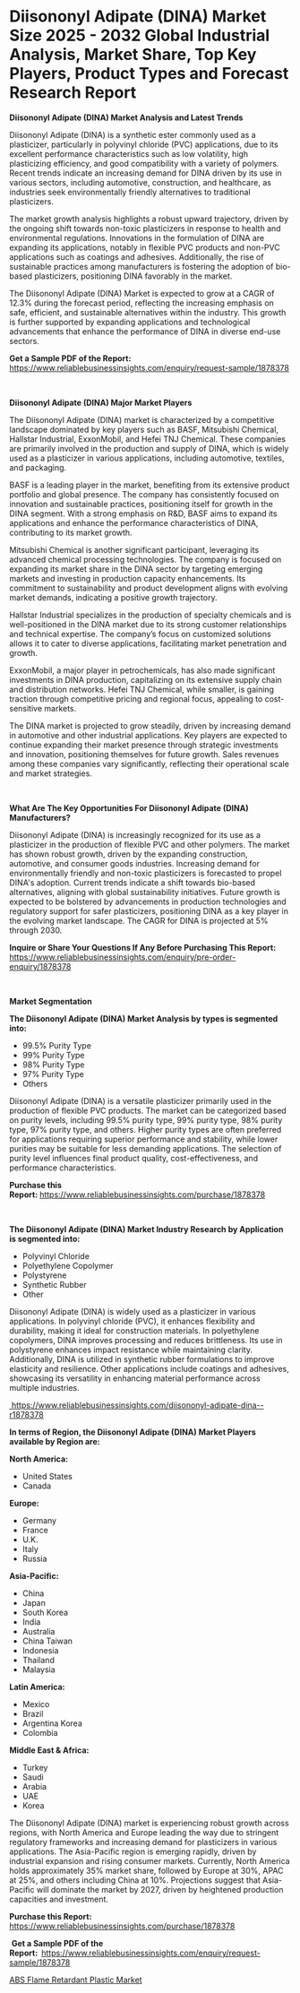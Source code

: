 <p><h1>Diisononyl Adipate (DINA) Market Size 2025 - 2032 Global Industrial Analysis, Market Share, Top Key Players, Product Types and Forecast Research Report</h1></p><p><strong>Diisononyl Adipate (DINA) Market Analysis and Latest Trends</strong></p>
<p><p>Diisononyl Adipate (DINA) is a synthetic ester commonly used as a plasticizer, particularly in polyvinyl chloride (PVC) applications, due to its excellent performance characteristics such as low volatility, high plasticizing efficiency, and good compatibility with a variety of polymers. Recent trends indicate an increasing demand for DINA driven by its use in various sectors, including automotive, construction, and healthcare, as industries seek environmentally friendly alternatives to traditional plasticizers.</p><p>The market growth analysis highlights a robust upward trajectory, driven by the ongoing shift towards non-toxic plasticizers in response to health and environmental regulations. Innovations in the formulation of DINA are expanding its applications, notably in flexible PVC products and non-PVC applications such as coatings and adhesives. Additionally, the rise of sustainable practices among manufacturers is fostering the adoption of bio-based plasticizers, positioning DINA favorably in the market.</p><p>The Diisononyl Adipate (DINA) Market is expected to grow at a CAGR of 12.3% during the forecast period, reflecting the increasing emphasis on safe, efficient, and sustainable alternatives within the industry. This growth is further supported by expanding applications and technological advancements that enhance the performance of DINA in diverse end-use sectors.</p></p>
<p><strong>Get a Sample PDF of the Report:&nbsp;</strong> <a href="https://www.reliablebusinessinsights.com/enquiry/request-sample/1878378?utm_campaign=2315&utm_medium=2&utm_source=Github&utm_content=ia&utm_term=03042025&utm_id=diisononyl-adipate-dina">https://www.reliablebusinessinsights.com/enquiry/request-sample/1878378</a></p>
<p>&nbsp;</p>
<p><strong>Diisononyl Adipate (DINA) Major Market Players</strong></p>
<p><p>The Diisononyl Adipate (DINA) market is characterized by a competitive landscape dominated by key players such as BASF, Mitsubishi Chemical, Hallstar Industrial, ExxonMobil, and Hefei TNJ Chemical. These companies are primarily involved in the production and supply of DINA, which is widely used as a plasticizer in various applications, including automotive, textiles, and packaging.</p><p>BASF is a leading player in the market, benefiting from its extensive product portfolio and global presence. The company has consistently focused on innovation and sustainable practices, positioning itself for growth in the DINA segment. With a strong emphasis on R&D, BASF aims to expand its applications and enhance the performance characteristics of DINA, contributing to its market growth.</p><p>Mitsubishi Chemical is another significant participant, leveraging its advanced chemical processing technologies. The company is focused on expanding its market share in the DINA sector by targeting emerging markets and investing in production capacity enhancements. Its commitment to sustainability and product development aligns with evolving market demands, indicating a positive growth trajectory.</p><p>Hallstar Industrial specializes in the production of specialty chemicals and is well-positioned in the DINA market due to its strong customer relationships and technical expertise. The company’s focus on customized solutions allows it to cater to diverse applications, facilitating market penetration and growth.</p><p>ExxonMobil, a major player in petrochemicals, has also made significant investments in DINA production, capitalizing on its extensive supply chain and distribution networks. Hefei TNJ Chemical, while smaller, is gaining traction through competitive pricing and regional focus, appealing to cost-sensitive markets.</p><p>The DINA market is projected to grow steadily, driven by increasing demand in automotive and other industrial applications. Key players are expected to continue expanding their market presence through strategic investments and innovation, positioning themselves for future growth. Sales revenues among these companies vary significantly, reflecting their operational scale and market strategies.</p></p>
<p>&nbsp;</p>
<p><strong>What Are The Key Opportunities For Diisononyl Adipate (DINA) Manufacturers?</strong></p>
<p><p>Diisononyl Adipate (DINA) is increasingly recognized for its use as a plasticizer in the production of flexible PVC and other polymers. The market has shown robust growth, driven by the expanding construction, automotive, and consumer goods industries. Increasing demand for environmentally friendly and non-toxic plasticizers is forecasted to propel DINA's adoption. Current trends indicate a shift towards bio-based alternatives, aligning with global sustainability initiatives. Future growth is expected to be bolstered by advancements in production technologies and regulatory support for safer plasticizers, positioning DINA as a key player in the evolving market landscape. The CAGR for DINA is projected at 5% through 2030.</p></p>
<p><strong>Inquire or Share Your Questions If Any Before Purchasing This Report:</strong> <a href="https://www.reliablebusinessinsights.com/enquiry/pre-order-enquiry/1878378?utm_campaign=2315&utm_medium=2&utm_source=Github&utm_content=ia&utm_term=03042025&utm_id=diisononyl-adipate-dina">https://www.reliablebusinessinsights.com/enquiry/pre-order-enquiry/1878378</a></p>
<p>&nbsp;</p>
<p><strong>Market Segmentation</strong></p>
<p><strong>The Diisononyl Adipate (DINA) Market Analysis by types is segmented into:</strong></p>
<p><ul><li>99.5% Purity Type</li><li>99% Purity Type</li><li>98% Purity Type</li><li>97% Purity Type</li><li>Others</li></ul></p>
<p><p>Diisononyl Adipate (DINA) is a versatile plasticizer primarily used in the production of flexible PVC products. The market can be categorized based on purity levels, including 99.5% purity type, 99% purity type, 98% purity type, 97% purity type, and others. Higher purity types are often preferred for applications requiring superior performance and stability, while lower purities may be suitable for less demanding applications. The selection of purity level influences final product quality, cost-effectiveness, and performance characteristics.</p></p>
<p><strong>Purchase this Report:&nbsp;</strong><a href="https://www.reliablebusinessinsights.com/purchase/1878378?utm_campaign=2315&utm_medium=2&utm_source=Github&utm_content=ia&utm_term=03042025&utm_id=diisononyl-adipate-dina">https://www.reliablebusinessinsights.com/purchase/1878378</a></p>
<p>&nbsp;</p>
<p><strong>The Diisononyl Adipate (DINA) Market Industry Research by Application is segmented into:</strong></p>
<p><ul><li>Polyvinyl Chloride</li><li>Polyethylene Copolymer</li><li>Polystyrene</li><li>Synthetic Rubber</li><li>Other</li></ul></p>
<p><p>Diisononyl Adipate (DINA) is widely used as a plasticizer in various applications. In polyvinyl chloride (PVC), it enhances flexibility and durability, making it ideal for construction materials. In polyethylene copolymers, DINA improves processing and reduces brittleness. Its use in polystyrene enhances impact resistance while maintaining clarity. Additionally, DINA is utilized in synthetic rubber formulations to improve elasticity and resilience. Other applications include coatings and adhesives, showcasing its versatility in enhancing material performance across multiple industries.</p></p>
<p><a href="https://www.reliablebusinessinsights.com/diisononyl-adipate-dina--r1878378?utm_campaign=2315&utm_medium=2&utm_source=Github&utm_content=ia&utm_term=03042025&utm_id=diisononyl-adipate-dina">&nbsp;https://www.reliablebusinessinsights.com/diisononyl-adipate-dina--r1878378</a></p>
<p><strong>In terms of Region, the Diisononyl Adipate (DINA) Market Players available by Region are:</strong></p>
<p>
    <p> <strong> North America: </strong>
        <ul>
            <li>United States</li>
            <li>Canada</li>
        </ul>
        </p> 
    <p> <strong> Europe: </strong>
        <ul>
            <li>Germany</li>
            <li>France</li>
            <li>U.K.</li>
            <li>Italy</li>
            <li>Russia</li>
        </ul>
        </p> 
    <p> <strong> Asia-Pacific: </strong>
        <ul>
            <li>China</li>
            <li>Japan</li>
            <li>South Korea</li>
            <li>India</li>
            <li>Australia</li>
            <li>China Taiwan</li>
            <li>Indonesia</li>
            <li>Thailand</li>
            <li>Malaysia</li>
        </ul>
        </p> 
    <p> <strong> Latin America: </strong>
        <ul>
            <li>Mexico</li>
            <li>Brazil</li>
            <li>Argentina Korea</li>
            <li>Colombia</li>
        </ul>
        </p> 
    <p> <strong> Middle East & Africa: </strong>
        <ul>
            <li>Turkey</li>
            <li>Saudi</li>
            <li>Arabia</li>
            <li>UAE</li>
            <li>Korea</li>
        </ul>
    </p>
    </p>
<p><p>The Diisononyl Adipate (DINA) market is experiencing robust growth across regions, with North America and Europe leading the way due to stringent regulatory frameworks and increasing demand for plasticizers in various applications. The Asia-Pacific region is emerging rapidly, driven by industrial expansion and rising consumer markets. Currently, North America holds approximately 35% market share, followed by Europe at 30%, APAC at 25%, and others including China at 10%. Projections suggest that Asia-Pacific will dominate the market by 2027, driven by heightened production capacities and investment.</p></p>
<p><strong>Purchase this Report: </strong><a href="https://www.reliablebusinessinsights.com/purchase/1878378?utm_campaign=2315&utm_medium=2&utm_source=Github&utm_content=ia&utm_term=03042025&utm_id=diisononyl-adipate-dina">https://www.reliablebusinessinsights.com/purchase/1878378</a></p>
<p>&nbsp;<strong>Get a Sample PDF of the Report:&nbsp;&nbsp;</strong><a href="https://www.reliablebusinessinsights.com/enquiry/request-sample/1878378?utm_campaign=2315&utm_medium=2&utm_source=Github&utm_content=ia&utm_term=03042025&utm_id=diisononyl-adipate-dina">https://www.reliablebusinessinsights.com/enquiry/request-sample/1878378</a></p>
<p><strong></strong></p>
<p><p><a href="https://github.com/shondapmbau/Market-Research-Report-List-1/blob/main/abs-flame-retardant-plastic-market.md?utm_campaign=2315&utm_medium=2&utm_source=Github&utm_content=ia&utm_term=03042025&utm_id=diisononyl-adipate-dina">ABS Flame Retardant Plastic Market</a></p></p>